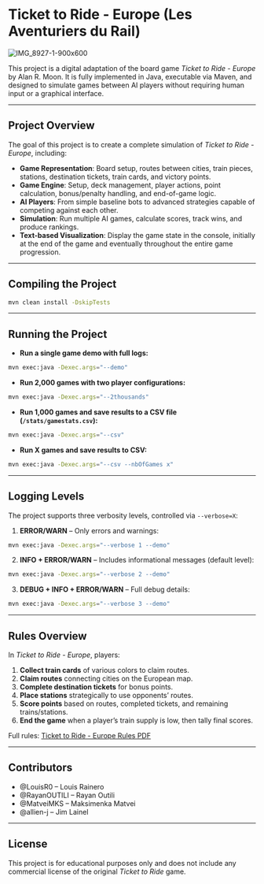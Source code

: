 # Ticket to Ride - Europe (Les Aventuriers du Rail)

![IMG\_8927-1-900x600](https://github.com/user-attachments/assets/b58b3a78-5853-48b0-ac97-3d696cb71a52)

This project is a digital adaptation of the board game *Ticket to Ride - Europe* by Alan R. Moon. It is fully implemented in Java, executable via Maven, and designed to simulate games between AI players without requiring human input or a graphical interface.

---

## Project Overview

The goal of this project is to create a complete simulation of *Ticket to Ride - Europe*, including:

* **Game Representation**: Board setup, routes between cities, train pieces, stations, destination tickets, train cards, and victory points.
* **Game Engine**: Setup, deck management, player actions, point calculation, bonus/penalty handling, and end-of-game logic.
* **AI Players**: From simple baseline bots to advanced strategies capable of competing against each other.
* **Simulation**: Run multiple AI games, calculate scores, track wins, and produce rankings.
* **Text-based Visualization**: Display the game state in the console, initially at the end of the game and eventually throughout the entire game progression.

---

## Compiling the Project

```bash
mvn clean install -DskipTests
```

---

## Running the Project

* **Run a single game demo with full logs:**

```bash
mvn exec:java -Dexec.args="--demo"
```

* **Run 2,000 games with two player configurations:**

```bash
mvn exec:java -Dexec.args="--2thousands"
```

* **Run 1,000 games and save results to a CSV file (`/stats/gamestats.csv`):**

```bash
mvn exec:java -Dexec.args="--csv"
```

* **Run X games and save results to CSV:**

```bash
mvn exec:java -Dexec.args="--csv --nbOfGames x"
```

---

## Logging Levels

The project supports three verbosity levels, controlled via `--verbose=X`:

1. **ERROR/WARN** – Only errors and warnings:

```bash
mvn exec:java -Dexec.args="--verbose 1 --demo"
```

2. **INFO + ERROR/WARN** – Includes informational messages (default level):

```bash
mvn exec:java -Dexec.args="--verbose 2 --demo"
```

3. **DEBUG + INFO + ERROR/WARN** – Full debug details:

```bash
mvn exec:java -Dexec.args="--verbose 3 --demo"
```

---

## Rules Overview

In *Ticket to Ride - Europe*, players:

1. **Collect train cards** of various colors to claim routes.
2. **Claim routes** connecting cities on the European map.
3. **Complete destination tickets** for bonus points.
4. **Place stations** strategically to use opponents’ routes.
5. **Score points** based on routes, completed tickets, and remaining trains/stations.
6. **End the game** when a player’s train supply is low, then tally final scores.

Full rules: [Ticket to Ride - Europe Rules PDF](https://cdn.svc.asmodee.net/production-daysofwonder/uploads/2023/09/7222-T2RE-Rules-FR.pdf)

---

## Contributors

* @LouisR0 – Louis Rainero
* @RayanOUTILI – Rayan Outili
* @MatveiMKS – Maksimenka Matvei
* @allien-j – Jim Lainel

---

## License

This project is for educational purposes only and does not include any commercial license of the original *Ticket to Ride* game.
